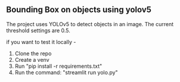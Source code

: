 ## Bounding Box on objects using yolov5

The project uses YOLOv5 to detect objects in an image. The current threshold settings are 0.5.  

if you want to test it locally -
1. Clone the repo
2. Create a venv
3. Run "pip install -r requirements.txt"
4. Run the command: "streamlit run yolo.py"